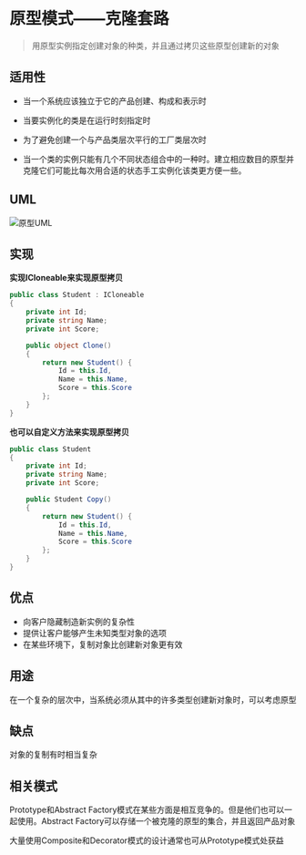 # 原型模式——克隆套路

> 用原型实例指定创建对象的种类，并且通过拷贝这些原型创建新的对象

## 适用性

- 当一个系统应该独立于它的产品创建、构成和表示时

- 当要实例化的类是在运行时刻指定时
- 为了避免创建一个与产品类层次平行的工厂类层次时
- 当一个类的实例只能有几个不同状态组合中的一种时。建立相应数目的原型并克隆它们可能比每次用合适的状态手工实例化该类更方便一些。

## UML

<img :src="$withBase('/design/design_pattern/04prototypeUML.png')" alt="原型UML"/>

## 实现

**实现ICloneable来实现原型拷贝**

```c#
public class Student : ICloneable
{
    private int Id;
    private string Name;
    private int Score;

    public object Clone()
    {
        return new Student() { 
            Id = this.Id, 
            Name = this.Name,
            Score = this.Score
        };
    }
}
```

**也可以自定义方法来实现原型拷贝**

```c#
public class Student
{
    private int Id;
    private string Name;
    private int Score;

    public Student Copy()
    {
        return new Student() { 
            Id = this.Id, 
            Name = this.Name,
            Score = this.Score
        };
    }
}
```

## 优点

 - 向客户隐藏制造新实例的复杂性
 - 提供让客户能够产生未知类型对象的选项
 - 在某些环境下，复制对象比创建新对象更有效

## 用途

在一个复杂的层次中，当系统必须从其中的许多类型创建新对象时，可以考虑原型

## 缺点

对象的复制有时相当复杂

## 相关模式

Prototype和Abstract Factory模式在某些方面是相互竞争的。但是他们也可以一起使用。Abstract Factory可以存储一个被克隆的原型的集合，并且返回产品对象

大量使用Composite和Decorator模式的设计通常也可从Prototype模式处获益



